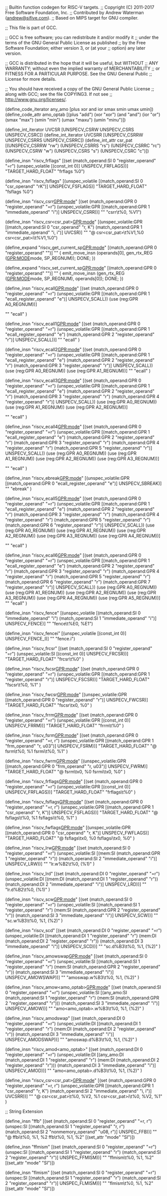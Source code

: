 ;; Builtin function codegen for RISC-V targets.
;; Copyright (C) 2011-2017 Free Software Foundation, Inc.
;; Contributed by Andrew Waterman (andrew@sifive.com).
;; Based on MIPS target for GNU compiler.

;; This file is part of GCC.

;; GCC is free software; you can redistribute it and/or modify it
;; under the terms of the GNU General Public License as published
;; by the Free Software Foundation; either version 3, or (at your
;; option) any later version.

;; GCC is distributed in the hope that it will be useful, but WITHOUT
;; ANY WARRANTY; without even the implied warranty of MERCHANTABILITY
;; or FITNESS FOR A PARTICULAR PURPOSE.  See the GNU General Public
;; License for more details.

;; You should have received a copy of the GNU General Public License
;; along with GCC; see the file COPYING3.  If not see
;; <http://www.gnu.org/licenses/>.

(define_code_iterator any_amo [plus xor and ior smax smin umax umin])
(define_code_attr amo_optab
  [(plus "add") (xor "xor") (and "and") (ior "or")
   (smax "max") (smin "min")  (umax "maxu") (umin "minu")])

(define_int_iterator UVCSR [UNSPECV_CSRW UNSPECV_CSRS UNSPECV_CSRC])
(define_int_iterator UVCSRR [UNSPECV_CSRRW UNSPECV_CSRRS UNSPECV_CSRRC])
(define_int_attr csr_pat [(UNSPECV_CSRRW "rw")
			  (UNSPECV_CSRRS "rs")
			  (UNSPECV_CSRRC "rc")
			  (UNSPECV_CSRW "w")
			  (UNSPECV_CSRS "s")
			  (UNSPECV_CSRC "c")])

(define_insn "riscv_frflags"
  [(set (match_operand:SI 0 "register_operand" "=r")
	(unspec_volatile [(const_int 0)] UNSPECV_FRFLAGS))]
  "TARGET_HARD_FLOAT"
  "frflags %0")

(define_insn "riscv_fsflags"
  [(unspec_volatile [(match_operand:SI 0 "csr_operand" "rK")] UNSPECV_FSFLAGS)]
  "TARGET_HARD_FLOAT"
  "fsflags %0")

(define_insn "riscv_csrr<GPR:mode>"
  [(set (match_operand:GPR 0 "register_operand" "=r")
        (unspec_volatile:GPR [(match_operand:GPR 1 "immediate_operand" "i")] UNSPECV_CSRR))]
  ""
  "csrr\t%0, %V1")

(define_insn "riscv_csr<csr_pat><GPR:mode>"
  [(unspec_volatile:GPR [(match_operand:SI  0 "csr_operand" "r, K")
			 (match_operand:GPR 1 "immediate_operand" "i, i")] UVCSR)]
  ""
  "@
   csr<csr_pat>\t%V1,%0
   csr<csr_pat>i\t%V1,%0")

(define_expand "riscv_get_current_sp<GPR:mode>"
  [(match_operand:GPR 0 "register_operand" "")]
  ""
{
  emit_move_insn (operands[0], gen_rtx_REG (<GPR:MODE>mode, SP_REGNUM));
  DONE;
})

(define_expand "riscv_set_current_sp<GPR:mode>"
  [(match_operand:GPR 0 "register_operand" "")]
  ""
{
  emit_move_insn (gen_rtx_REG (<GPR:MODE>mode, SP_REGNUM), operands[0]);
  DONE;
})

(define_insn "riscv_ecall<GPR:mode>"
  [(set (match_operand:GPR 0 "register_operand" "=r")
        (unspec_volatile:GPR [(match_operand:GPR 1 "ecall_register_operand" "e")] UNSPECV_SCALL))
   (use (reg:GPR A0_REGNUM))]

  ""
  "ecall"
)

(define_insn "riscv_ecall1<GPR:mode>"
  [(set (match_operand:GPR 0 "register_operand" "=r")
        (unspec_volatile:GPR [(match_operand:GPR 1 "ecall_register_operand" "e")
			     (match_operand:GPR 2 "register_operand" "r")] UNSPECV_SCALL))]
  ""
  "ecall"
)

(define_insn "riscv_ecall2<GPR:mode>"
  [(set (match_operand:GPR 0 "register_operand" "=r")
        (unspec_volatile:GPR [(match_operand:GPR 1 "ecall_register_operand" "e")
			     (match_operand:GPR 2 "register_operand" "r")
			     (match_operand:GPR 3 "register_operand" "r")] UNSPECV_SCALL))
   (use (reg:GPR A0_REGNUM))
   (use (reg:GPR A1_REGNUM))]
  ""
  "ecall"
)

(define_insn "riscv_ecall3<GPR:mode>"
  [(set (match_operand:GPR 0 "register_operand" "=r")
        (unspec_volatile:GPR [(match_operand:GPR 1 "ecall_register_operand" "e")
			     (match_operand:GPR 2 "register_operand" "r")
			     (match_operand:GPR 3 "register_operand" "r")
			     (match_operand:GPR 4 "register_operand" "r")] UNSPECV_SCALL))
   (use (reg:GPR A0_REGNUM))
   (use (reg:GPR A1_REGNUM))
   (use (reg:GPR A2_REGNUM))]

  ""
  "ecall"
)

(define_insn "riscv_ecall4<GPR:mode>"
  [(set (match_operand:GPR 0 "register_operand" "=r")
        (unspec_volatile:GPR [(match_operand:GPR 1 "ecall_register_operand" "e")
			     (match_operand:GPR 2 "register_operand" "r")
			     (match_operand:GPR 3 "register_operand" "r")
			     (match_operand:GPR 4 "register_operand" "r")
			     (match_operand:GPR 5 "register_operand" "r")] UNSPECV_SCALL))
   (use (reg:GPR A0_REGNUM))
   (use (reg:GPR A1_REGNUM))
   (use (reg:GPR A2_REGNUM))
   (use (reg:GPR A3_REGNUM))]

  ""
  "ecall"
)

(define_insn "riscv_ebreak<GPR:mode>"
  [(unspec_volatile:GPR [(match_operand:GPR 0 "ecall_register_operand" "e")] UNSPECV_SBREAK)]
  ""
  "ebreak"
)

(define_insn "riscv_ecall5<GPR:mode>"
  [(set (match_operand:GPR 0 "register_operand" "=r")
        (unspec_volatile:GPR [(match_operand:GPR 1 "ecall_register_operand" "e")
			     (match_operand:GPR 2 "register_operand" "r")
			     (match_operand:GPR 3 "register_operand" "r")
			     (match_operand:GPR 4 "register_operand" "r")
			     (match_operand:GPR 5 "register_operand" "r")
			     (match_operand:GPR 6 "register_operand" "r")] UNSPECV_SCALL))
   (use (reg:GPR A0_REGNUM))
   (use (reg:GPR A1_REGNUM))
   (use (reg:GPR A2_REGNUM))
   (use (reg:GPR A3_REGNUM))
   (use (reg:GPR A4_REGNUM))]

  ""
  "ecall"
)

(define_insn "riscv_ecall6<GPR:mode>"
  [(set (match_operand:GPR 0 "register_operand" "=r")
        (unspec_volatile:GPR [(match_operand:GPR 1 "ecall_register_operand" "e")
			     (match_operand:GPR 2 "register_operand" "r")
			     (match_operand:GPR 3 "register_operand" "r")
			     (match_operand:GPR 4 "register_operand" "r")
			     (match_operand:GPR 5 "register_operand" "r")
			     (match_operand:GPR 6 "register_operand" "r")
			     (match_operand:GPR 7 "register_operand" "r")] UNSPECV_SCALL))
   (use (reg:GPR A0_REGNUM))
   (use (reg:GPR A1_REGNUM))
   (use (reg:GPR A2_REGNUM))
   (use (reg:GPR A3_REGNUM))
   (use (reg:GPR A4_REGNUM))
   (use (reg:GPR A5_REGNUM))]
  ""
  "ecall"
)

(define_insn "riscv_fence"
  [(unspec_volatile [(match_operand:SI 0 "immediate_operand" "i")
		     (match_operand:SI 1 "immediate_operand" "i")] UNSPECV_FENCE)]
  ""
  "fence\t%E0, %E1")

(define_insn "riscv_fencei"
  [(unspec_volatile [(const_int 0)] UNSPECV_FENCE_I)]
  ""
  "fence.i")

(define_insn "riscv_frcsr"
   [(set (match_operand:SI 0 "register_operand" "=r")
	 (unspec_volatile:SI [(const_int 0)] UNSPECV_FRCSR))]
  "TARGET_HARD_FLOAT"
  "frcsr\t%0"
)

(define_insn "riscv_fscsr<GPR:mode>"
  [(set (match_operand:GPR 0 "register_operand" "=r")
        (unspec_volatile:GPR [(match_operand:GPR 1 "register_operand" "r")] UNSPECV_FSCSR))]
  "TARGET_HARD_FLOAT"
  "fscsr\t%0, %1"
)

(define_insn "riscv_fwcsr<GPR:mode>"
  [(unspec_volatile:GPR [(match_operand:GPR 0 "register_operand" "r")] UNSPECV_FWCSR)]
  "TARGET_HARD_FLOAT"
  "fscsr\tx0, %0"
)

(define_insn "riscv_frrm<GPR:mode>"
   [(set (match_operand:GPR 0 "register_operand" "=r")
	 (unspec_volatile:GPR [(const_int 0)] UNSPECV_FRRM))]
  "TARGET_HARD_FLOAT"
  "frrm\t%0"
)

(define_insn "riscv_fsrm<GPR:mode>"
  [(set (match_operand:GPR 0 "register_operand" "=r, r")
        (unspec_volatile:GPR [(match_operand:GPR 1 "frm_operand" "r, u03")] UNSPECV_FSRM))]
  "TARGET_HARD_FLOAT"
  "@
   fsrm\t%0, %1
   fsrmi\t%0, %1"
)

(define_insn "riscv_fwrm<GPR:mode>"
  [(unspec_volatile:GPR [(match_operand:GPR 0 "frm_operand" "r, u03")] UNSPECV_FWRM)]
  "TARGET_HARD_FLOAT"
  "@
   fsrm\tx0, %0
   fsrmi\tx0, %0"
)

(define_insn "riscv_frflags<GPR:mode>"
  [(set (match_operand:GPR 0 "register_operand" "=r")
	(unspec_volatile:GPR [(const_int 0)] UNSPECV_FRFLAGS))]
  "TARGET_HARD_FLOAT"
  "frflags\t%0"
)

(define_insn "riscv_fsflags<GPR:mode>"
  [(set (match_operand:GPR 0 "register_operand" "=r, r")
        (unspec_volatile:GPR [(match_operand:GPR 1 "csr_operand" "r, K")] UNSPECV_FSFLAGS))]
  "TARGET_HARD_FLOAT"
  "@
   fsflags\t%0, %1
   fsflagsi\t%0, %1"
)

(define_insn "riscv_fwflags<GPR:mode>"
  [(unspec_volatile:GPR [(match_operand:GPR 0 "csr_operand" "r, K")] UNSPECV_FWFLAGS)]
  "TARGET_HARD_FLOAT"
  "@
   fsflags\tx0, %0
   fsflagsi\tx0, %0"
)

(define_insn "riscv_lrw<GPR:mode>"
  [(set (match_operand:SI 0 "register_operand" "=r")
        (unspec_volatile:SI [(mem:SI (match_operand:GPR 1 "register_operand" "r"))
			     (match_operand:SI 2 "immediate_operand" "i")] UNSPECV_LRW))]
  ""
  "lr.w%B2\t%0, (%1)"
)

(define_insn "riscv_lrd"
  [(set (match_operand:DI 0 "register_operand" "=r")
        (unspec_volatile:DI [(mem:DI (match_operand:DI 1 "register_operand" "r"))
			     (match_operand:DI 2 "immediate_operand" "i")] UNSPECV_LRD))]
  ""
  "lr.d%B2\t%0, (%1)"
)

(define_insn "riscv_scw<GPR:mode>"
  [(set (match_operand:SI 0 "register_operand" "=r")
        (unspec_volatile:SI [(match_operand:SI 1 "register_operand" "r")
			     (mem:SI (match_operand:GPR 2 "register_operand" "r"))
                             (match_operand:SI 3 "immediate_operand" "i")] UNSPECV_SCW))]
  ""
  "sc.w%B3\t%0, %1, (%2)"
)

(define_insn "riscv_scd"
  [(set (match_operand:DI 0 "register_operand" "=r")
        (unspec_volatile:DI [(match_operand:DI 1 "register_operand" "r")
			     (mem:DI (match_operand:DI 2 "register_operand" "r"))
                             (match_operand:DI 3 "immediate_operand" "i")] UNSPECV_SCD))]
  ""
  "sc.d%B3\t%0, %1, (%2)"
)

(define_insn "riscv_amowswap<GPR:mode>"
  [(set (match_operand:SI 0 "register_operand" "=r")
        (unspec_volatile:SI [(match_operand:SI 1 "register_operand" "r")
			     (mem:SI (match_operand:GPR 2 "register_operand" "r"))
                             (match_operand:SI 3 "immediate_operand" "i")] UNSPECV_AMOWSWAP))]
  ""
  "amoswap.w%B3\t%0, %1, (%2)"
)

(define_insn "riscv_amow<amo_optab><GPR:mode>"
  [(set (match_operand:SI 0 "register_operand" "=r")
        (unspec_volatile:SI [(any_amo:SI (match_operand:SI 1 "register_operand" "r")
			     		 (mem:SI (match_operand:GPR 2 "register_operand" "r")))
                             (match_operand:SI 3 "immediate_operand" "i")] UNSPECV_AMOW))]
  ""
  "amo<amo_optab>.w%B3\t%0, %1, (%2)"
)

(define_insn "riscv_amodswap"
  [(set (match_operand:DI 0 "register_operand" "=r")
        (unspec_volatile:DI [(match_operand:DI 1 "register_operand" "r")
			     (mem:DI (match_operand:DI 2 "register_operand" "r"))
                             (match_operand:DI 3 "immediate_operand" "i")] UNSPECV_AMODSWAP))]
  ""
  "amoswap.d%B3\t%0, %1, (%2)"
)


(define_insn "riscv_amod<amo_optab>"
  [(set (match_operand:DI 0 "register_operand" "=r")
        (unspec_volatile:DI [(any_amo:DI (match_operand:DI 1 "register_operand" "r")
			     		 (mem:DI (match_operand:DI 2 "register_operand" "r")))
                             (match_operand:DI 3 "immediate_operand" "i")] UNSPECV_AMOD))]
  ""
  "amo<amo_optab>.d%B3\t%0, %1, (%2)"
)

(define_insn "riscv_csr<csr_pat><GPR:mode>"
  [(set (match_operand:GPR 0 "register_operand" "=r, r")
        (unspec_volatile:GPR [(match_operand:GPR 1 "csr_operand" "r, K")
			      (match_operand:SI 2 "immediate_operand" "i, i")] UVCSRR))]
  ""
  "@
   csr<csr_pat>\t%0, %V2, %1
   csr<csr_pat>i\t%0, %V2, %1"
)

;; String Extension

(define_insn "ffb"
  [(set (match_operand:SI 0 "register_operand" "=r, r")
	(unspec:SI [(match_operand:SI 1 "register_operand" "r, r")
		    (match_operand:SI 2 "nonmemory_operand" "u08, r")] UNSPEC_FFB))]
  ""
  "@
  ffbi\t%0, %1, %2
  ffb\t%0, %1, %2"
  [(set_attr "mode" "SI")])

(define_insn "ffmism"
  [(set (match_operand:SI 0 "register_operand" "=r")
	(unspec:SI [(match_operand:SI 1 "register_operand" "r")
		    (match_operand:SI 2 "register_operand" "r")] UNSPEC_FFMISM))]
  ""
  "ffmism\t%0, %1, %2"
  [(set_attr "mode" "SI")])

(define_insn "flmism"
  [(set (match_operand:SI 0 "register_operand" "=r")
	(unspec:SI [(match_operand:SI 1 "register_operand" "r")
		    (match_operand:SI 2 "register_operand" "r")] UNSPEC_FLMISM))]
  ""
  "flmism\t%0, %1, %2"
  [(set_attr "mode" "SI")])
